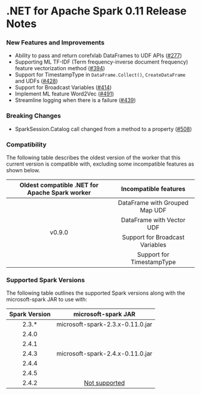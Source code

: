 # .NET for Apache Spark 0.11 Release Notes

### New Features and Improvements

* Ability to pass and return corefxlab DataFrames to UDF APIs ([#277](https://github.com/dotnet/spark/pull/277))
* Supporting ML TF-IDF (Term frequency-inverse document frequency) feature vectorization method ([#394](https://github.com/dotnet/spark/pull/394))
* Support for TimestampType in `DataFrame.Collect()`, `CreateDataFrame` and UDFs ([#428](https://github.com/dotnet/spark/pull/428))
* Support for Broadcast Variables ([#414](https://github.com/dotnet/spark/pull/414))
* Implement ML feature Word2Vec ([#491](https://github.com/dotnet/spark/pull/491))
* Streamline logging when there is a failure ([#439](https://github.com/dotnet/spark/pull/439))


### Breaking Changes

* SparkSession.Catalog call changed from a method to a property ([#508](https://github.com/dotnet/spark/pull/508))

### Compatibility

The following table describes the oldest version of the worker that this current version is compatible with, excluding some incompatible features as shown below.

<table>
    <thead>
        <tr>
            <th>Oldest compatible .NET for Apache Spark worker</th>
            <th>Incompatible features</th>
        </tr>
    </thead>
    <tbody align="center">
        <tr>
            <td rowspan=5>v0.9.0</td>
            <td>DataFrame with Grouped Map UDF</td>
        </tr>
        <tr>
            <td>DataFrame with Vector UDF</td>
        </tr>
        <tr>
            <td>Support for Broadcast Variables</td>
        </tr>
        <tr>
            <td>Support for TimestampType</td>
        </tr>
    </tbody>
</table>


### Supported Spark Versions

The following table outlines the supported Spark versions along with the microsoft-spark JAR to use with:

<table>
    <thead>
        <tr>
            <th>Spark Version</th>
            <th>microsoft-spark JAR</th>
        </tr>
    </thead>
    <tbody align="center">
        <tr>
            <td>2.3.*</td>
            <td>microsoft-spark-2.3.x-0.11.0.jar</td>
        </tr>
        <tr>
            <td>2.4.0</td>
            <td rowspan=5>microsoft-spark-2.4.x-0.11.0.jar</td>
        </tr>
        <tr>
            <td>2.4.1</td>
        </tr>
        <tr>
            <td>2.4.3</td>
        </tr>
        <tr>
            <td>2.4.4</td>
        </tr>
        <tr>
            <td>2.4.5</td>
        </tr>
        <tr>
            <td>2.4.2</td>
            <td><a href="https://github.com/dotnet/spark/issues/60">Not supported</a></td>
        </tr>
    </tbody>
</table>
